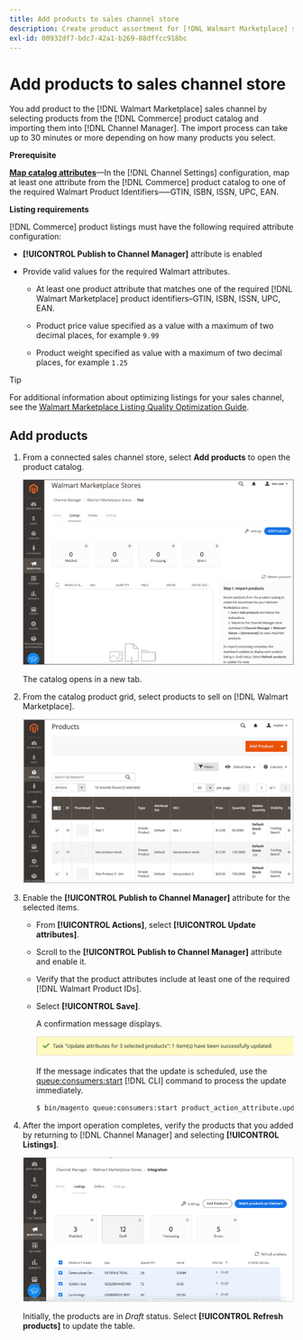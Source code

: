 ```yaml
---
title: Add products to sales channel store
description: Create product assortment for [!DNL Walmart Marketplace] sales by adding products from the catalog to the sales channel
exl-id: 00932df7-bdc7-42a1-b269-88dffcc918bc
---
```


# Add products to sales channel store

You add product to the [!DNL Walmart Marketplace] sales channel by selecting products from the [!DNL Commerce] product catalog and importing them into [!DNL Channel Manager].
The import process can take up to 30 minutes or more depending on how many products you select.

**Prerequisite**

**[Map catalog attributes](map-catalog-attributes.md)**—In the [!DNL Channel Settings] configuration, map at least one attribute from the [!DNL Commerce] product catalog to one of the required Walmart Product Identifiers—–GTIN, ISBN, ISSN, UPC, EAN.

**Listing requirements**

[!DNL Commerce] product listings must have the following required attribute configuration:

- **[!UICONTROL Publish to Channel Manager]** attribute is enabled

- Provide valid values for the required Walmart attributes.

  - At least one product attribute that matches one of the required [!DNL Walmart Marketplace] product identifiers–GTIN, ISBN, ISSN, UPC, EAN.

  - Product price value specified as a value with a maximum of two decimal places, for example `9.99`

  - Product weight specified as value with a maximum of two decimal places, for example `1.25`

>[!TIP]
>
>For additional information about optimizing listings for your sales channel, see the [Walmart Marketplace Listing Quality Optimization Guide](https://marketplace.walmart.com/wp-content/uploads/2020/09/WMP_listing_quality_optimization_guide.pdf).

## Add products

1. From a connected sales channel store, select **Add products** to open the product catalog.
   
   ![Add products to sales channel store](assets/add-initial-products-to-connected-channel.png)

   The catalog opens in a new tab.

1. From the catalog product grid, select products to sell on [!DNL Walmart Marketplace].

   ![Send products to the sales channel store](assets/select-products-from-catalog.png)

1. Enable the **[!UICONTROL Publish to Channel Manager]** attribute for the selected items.

   - From **[!UICONTROL Actions]**, select **[!UICONTROL Update attributes]**.

   - Scroll to the **[!UICONTROL Publish to Channel Manager]** attribute and enable it.

   - Verify that the product attributes include at least one of the required [!DNL Walmart Product IDs].

   - Select **[!UICONTROL Save]**.

     A confirmation message displays.

     ![Product import from catalog to sales channel confirmation message](assets/product-import-from-catalog-confirmation.png)

     If the message indicates that the update is scheduled, use the [queue:consumers:start](https://devdocs.magento.com/guides/v2.4/config-guide/cli/config-cli-subcommands-queue.html) [!DNL CLI] command to process the update immediately.

     ```bash
     $ bin/magento queue:consumers:start product_action_attribute.update
     ``` 

1. After the import operation completes, verify the products that you added by returning to [!DNL Channel Manager] and selecting **[!UICONTROL Listings]**.

   ![Products imported to connected sales channel](assets/products-in-marketplace-sales-channel.png)

   Initially, the products are in *Draft* status. Select **[!UICONTROL Refresh products]** to update the table.
   
